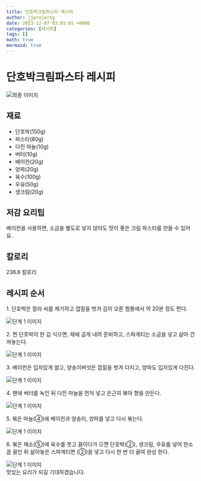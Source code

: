 ```yaml
---
title: 단호박크림파스타 레시피
author: jjprojectg
date: 2023-12-07 03:01:01 +0000
categories: [레시피]
tags: []
math: true
mermaid: true
---
```

<meta name="og:type" content="website"/>
<meta charset="UTF-8"/>
<div class="header">
  <h1>단호박크림파스타 레시피</h1>
</div>

<div class="container my-4">
  <div class="row">
    <div class="col-12 col-md-6">
      <div class="recipe-image">
        <img src="http://www.foodsafetykorea.go.kr/uploadimg/cook/10_00496_2.png" class="step-image" alt="최종 이미지"/>
      </div>
    </div>
    <div class="col-12 col-md-6">
      <div class="ingredients">
        <h2>재료</h2>
        <ul class="card">
          <li> 단호박(150g) </li>
          <li>  파스타(80g) </li>
          <li> 다진 마늘(10g) </li>
          <li>  버터(10g) </li>
          <li>  베이컨(20g) </li>
          <li> 양파(20g) </li>
          <li>  육수(100g) </li>
          <li>  우유(50g) </li>
          <li>  생크림(20g) </li>
</ul>
      </div>
    </div>
    <div class="col-12 col-md-6">
      <div class="ingredients">
        <h2>저감 요리팁</h2>
        <div class="card"> 
          <p>
            베이컨을 사용하면, 소금을 별도로 넣지 않아도 맛이 좋은 크림 파스타를 만들 수 있어요.
          </p>
        </div>
      </div>
      <div class="ingredients">
        <h2>칼로리</h2>
        <div class="card"> 
          <p>
            236.6 칼로리
          </p>
        </div>
      </div>
    </div>
  </div>

  <h2 class="my-4">레시피 순서</h2>
  <div class="card recipe-card">
    <div class="card-body recipe-step">
      <p class="card-text step-description">1. 단호박은 잘라 씨를 제거하고 껍질을
벗겨 김이 오른 찜통에서 약 20분 정도
찐다.</p>
      <img src="http://www.foodsafetykorea.go.kr/uploadimg/cook/20_00496_1.png" alt="단계 1 이미지" class="step-image"/>
    </div>
  </div>
  <div class="card recipe-card">
    <div class="card-body recipe-step">
      <p class="card-text step-description">2. 찐 단호박이 한 김 식으면, 채에 곱게
내려 준비하고, 스파게티는 소금을
넣고 삶아 건져놓는다.</p>
      <img src="http://www.foodsafetykorea.go.kr/uploadimg/cook/20_00496_2.png" alt="단계 1 이미지" class="step-image"/>
    </div>
  </div>
  <div class="card recipe-card">
    <div class="card-body recipe-step">
      <p class="card-text step-description">3. 베이컨은 입자있게 썰고, 양송이버섯은
껍질을 벗겨 다지고, 양파도 입자있게
다진다.</p>
      <img src="http://www.foodsafetykorea.go.kr/uploadimg/cook/20_00496_3.png" alt="단계 1 이미지" class="step-image"/>
    </div>
  </div>
  <div class="card recipe-card">
    <div class="card-body recipe-step">
      <p class="card-text step-description">4. 팬에 버터를 녹인 뒤 다진 마늘을 먼저
넣고 은근히 볶아 향을 만든다.</p>
      <img src="http://www.foodsafetykorea.go.kr/uploadimg/cook/20_00496_4.png" alt="단계 1 이미지" class="step-image"/>
    </div>
  </div>
  <div class="card recipe-card">
    <div class="card-body recipe-step">
      <p class="card-text step-description">5. 볶은 마늘(④)에 베이컨과 양송이,
양파를 넣고 다시 볶는다.</p>
      <img src="http://www.foodsafetykorea.go.kr/uploadimg/cook/20_00496_5.png" alt="단계 1 이미지" class="step-image"/>
    </div>
  </div>
  <div class="card recipe-card">
    <div class="card-body recipe-step">
      <p class="card-text step-description">6. 볶은 채소(⑤)에 육수를 붓고 끓이다가
으깬 단호박(②), 생크림, 우유를 넣어
한소끔 끓인 뒤 삶아놓은 스파게티면
(②)을 넣고 다시 한 번 더 끓여 완성
한다.</p>
      <img src="http://www.foodsafetykorea.go.kr/uploadimg/cook/20_00496_6.png" alt="단계 1 이미지" class="step-image"/>
    </div>
  </div>

</div>
맛있는 요리가 되길 기대하겠습니다.
